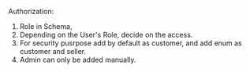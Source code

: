 Authorization:

1. Role in Schema,
2. Depending on the User's Role, decide on the access.
3. For security pusrpose add by default as customer, and add enum as customer and seller.
4. Admin can only be added manually.